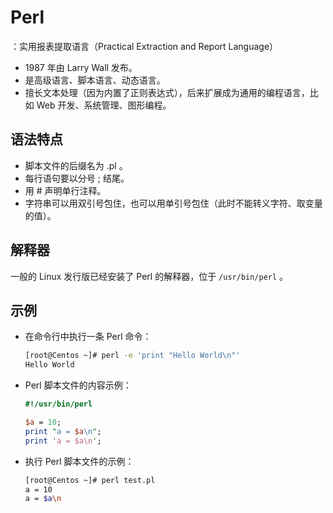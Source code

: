 # Perl

：实用报表提取语言（Practical Extraction and Report Language）
- 1987 年由 Larry Wall 发布。
- 是高级语言、脚本语言、动态语言。
- 擅长文本处理（因为内置了正则表达式），后来扩展成为通用的编程语言，比如 Web 开发、系统管理、图形编程。

## 语法特点

- 脚本文件的后缀名为 .pl 。
- 每行语句要以分号 ; 结尾。
- 用 # 声明单行注释。
- 字符串可以用双引号包住，也可以用单引号包住（此时不能转义字符、取变量的值）。

## 解释器

一般的 Linux 发行版已经安装了 Perl 的解释器，位于 `/usr/bin/perl` 。

## 示例

- 在命令行中执行一条 Perl 命令：
    ```sh
    [root@Centos ~]# perl -e 'print "Hello World\n"'
    Hello World
    ```

- Perl 脚本文件的内容示例：
    ```perl
    #!/usr/bin/perl
    
    $a = 10;
    print "a = $a\n";
    print 'a = $a\n';
    ```

- 执行 Perl 脚本文件的示例：
    ```sh
    [root@Centos ~]# perl test.pl 
    a = 10
    a = $a\n
    ```
